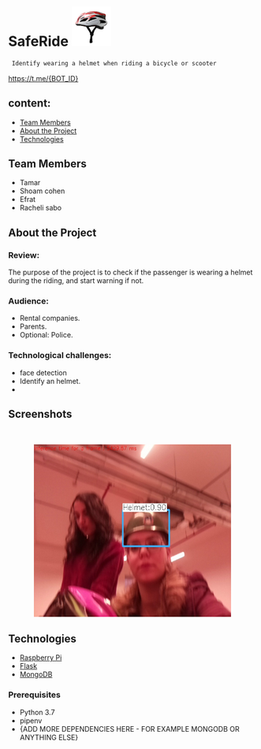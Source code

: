 
# SafeRide   <img src="front_end/images/1.jpg" alt="Logo" width="80" height="80">
```sh
 Identify wearing a helmet when riding a bicycle or scooter
```
<https://t.me/{BOT_ID}>


## content:

* [Team Members](#members)
* [About the Project](#about-the-project)
* [Technologies](#Technologies)

## Team Members
* Tamar
* Shoam cohen
* Efrat
* Racheli sabo


## About the Project
### Review:
The purpose of the project is to check if the passenger is wearing a helmet during the riding, and start warning if not.

### Audience:
* Rental companies.
* Parents.
* Optional: Police.

### Technological challenges:
* face detection
* Identify an helmet.
*


## Screenshots


<br />
<p align="center">
    <img src="front_end/images/image.jpg"  alt="Logo" width="400" height="350">
</p>

## Technologies
* [Raspberry Pi](https://en.wikipedia.org/wiki/Raspberry_Pi)
* [Flask](http://flask.palletsprojects.com/en/1.1.x/)
* [MongoDB](https://www.mongodb.com/)


### Prerequisites
* Python 3.7
* pipenv
* {ADD MORE DEPENDENCIES HERE - FOR EXAMPLE MONGODB OR ANYTHING ELSE}



